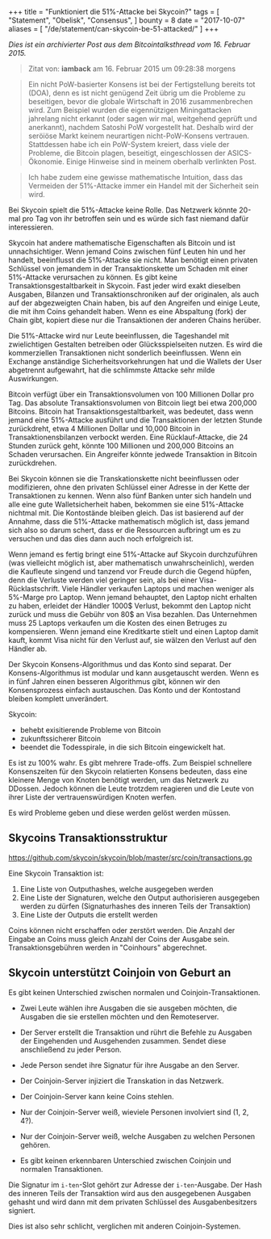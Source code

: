 +++
title = "Funktioniert die 51%-Attacke bei Skycoin?"
tags = [
    "Statement",
    "Obelisk",
    "Consensus",
]
bounty = 8
date = "2017-10-07"
aliases = [
	"/de/statement/can-skycoin-be-51-attacked/"
]
+++

*Dies ist ein archivierter Post aus dem Bitcointalksthread vom 16. Februar 2015.*

> Zitat von: **iamback** am 16. Februar 2015 um 09:28:38 morgens

> Ein nicht PoW-basierter Konsens ist bei der Fertigstellung bereits tot (DOA), denn es ist nicht genügend Zeit übrig um die Probleme zu beseitigen, bevor die globale Wirtschaft in 2016 zusammenbrechen wird. Zum Beispiel wurden die eigennützigen Miningattacken jahrelang nicht erkannt (oder sagen wir mal, weitgehend geprüft und anerkannt), nachdem Satoshi PoW vorgestellt hat. Deshalb wird der seröiöse Markt keinem neurartigen nicht-PoW-Konsens vertrauen. Stattdessen habe ich ein PoW-System kreiert, dass viele der Probleme, die Bitcoin plagen, beseitigt, eingeschlossen der ASICS-Ökonomie. Einige Hinweise sind in meinem oberhalb verlinkten Post.

> Ich habe zudem eine gewisse mathematische Intuition, dass das Vermeiden der 51%-Attacke immer ein Handel mit der Sicherheit sein wird.

Bei Skycoin spielt die 51%-Attacke keine Rolle. Das Netzwerk könnte 20-mal pro Tag von ihr betroffen sein und es würde sich fast niemand dafür interessieren.

Skycoin hat andere mathematische Eigenschaften als Bitcoin und ist unnachsichtiger. Wenn jemand Coins zwischen fünf Leuten hin und her handelt, beeinflusst die 51%-Attacke sie nicht. Man benötigt einen privaten Schlüssel von jemandem in der Transaktionskette um Schaden mit einer 51%-Attacke verursachen zu können. Es gibt keine Transaktionsgestaltbarkeit in Skycoin. Fast jeder wird exakt dieselben Ausgaben, Bilanzen und Transaktionschroniken auf der originalen, als auch auf der abgezweigten Chain haben, bis auf den Angreifen und einige Leute, die mit ihm Coins gehandelt haben. Wenn es eine Abspaltung (fork) der Chain gibt, kopiert diese nur die Transaktionen der anderen Chains herüber.

Die 51%-Attacke wird nur Leute beeinflussen, die Tageshandel mit zwielichtigen Gestalten betreiben oder Glücksspielseiten nutzen. Es wird die kommerziellen Transaktionen nicht sonderlich beeinflussen. Wenn ein Exchange anständige Sicherheitsvorkehrungen hat und die Wallets der User abgetrennt aufgewahrt, hat die schlimmste Attacke sehr milde Auswirkungen.

Bitcoin verfügt über ein Transaktionsvolumen von 100 Millionen Dollar pro Tag. Das absolute Transaktionsvolumen von Bitcoin liegt bei etwa 200,000 Bitcoins. Bitcoin hat Transaktionsgestaltbarkeit, was bedeutet, dass wenn jemand eine 51%-Attacke ausführt und die Transaktionen der letzten Stunde zurückdreht, etwa 4 Millionen Dollar und 10,000 Bitcoin in Transaktionensbilanzen verbockt werden. Eine Rücklauf-Attacke, die 24 Stunden zurück geht, könnte 100 Millionen und 200,000 Bitcoins an Schaden verursachen. Ein Angreifer könnte jedwede Transaktion in Bitcoin zurückdrehen.

Bei Skycoin können sie die Transkationskette nicht beeinflussen oder modifizieren, ohne den privaten Schlüssel einer Adresse in der Kette der Transaktionen zu kennen. Wenn also fünf Banken unter sich handeln und alle eine gute Walletsicherheit haben, bekommen sie eine 51%-Attacke nichtmal mit. Die Kontostände bleiben gleich. Das ist basierend auf der Annahme, dass die 51%-Attacke mathematisch möglich ist, dass jemand sich also so darum schert, dass er die Ressourcen aufbringt um es zu versuchen und das dies dann auch noch erfolgreich ist.

Wenn jemand es fertig bringt eine 51%-Attacke auf Skycoin durchzuführen (was vielleicht möglich ist, aber mathematisch unwahrscheinlich),  werden die Kaufleute singend und tanzend vor Freude durch die Gegend hüpfen, denn die Verluste werden viel geringer sein, als bei einer Visa-Rücklastschrift. Viele Händler verkaufen Laptops und machen weniger als 5%-Marge pro Laptop. Wenn jemand behauptet, den Laptop nicht erhalten zu haben, erleidet der Händler 1000$ Verlust, bekommt den Laptop nicht zurück und muss die Gebühr von 80$ an Visa bezahlen. Das Unternehmen muss 25 Laptops verkaufen um die Kosten des einen Betruges zu kompensieren. Wenn jemand eine Kreditkarte stielt und einen Laptop damit kauft, kommt Visa nicht für den Verlust auf, sie wälzen den Verlust auf den Händler ab.

Der Skycoin Konsens-Algorithmus und das Konto sind separat. Der Konsens-Algorithmus ist modular und kann ausgetauscht werden. Wenn es in fünf Jahren einen besseren Algorithmus gibt, können wir den Konsensprozess einfach austauschen. Das Konto und der Kontostand bleiben komplett unverändert.

Skycoin:

- behebt exisitierende Probleme von Bitcoin
- zukunftssicherer Bitcoin
- beendet die Todesspirale, in die sich Bitcoin eingewickelt hat.

Es ist zu 100% wahr. Es gibt mehrere Trade-offs. Zum Beispiel schnellere Konsenszeiten für den Skycoin relatierten Konsens bedeuten, dass eine kleinere Menge von Knoten benötigt werden, um das Netzwerk zu DDossen. Jedoch können die Leute trotzdem reagieren und die Leute von ihrer Liste der vertrauenswürdigen Knoten werfen.

Es wird Probleme geben und diese werden gelöst werden müssen.

## Skycoins Transaktionsstruktur

https://github.com/skycoin/skycoin/blob/master/src/coin/transactions.go

Eine Skycoin Transaktion ist:

1) Eine Liste von Outputhashes, welche ausgegeben werden
2) Eine Liste der Signaturen, welche den Output authorisieren ausgegeben werden zu dürfen (Signaturhashes des inneren Teils
   der Transaktion)
3) Eine Liste der Outputs die erstellt werden

Coins können nicht erschaffen oder zerstört werden. Die Anzahl der Eingabe an Coins muss gleich Anzahl der Coins der Ausgabe sein. Transaktionsgebühren werden in "Coinhours" abgerechnet.

## Skycoin unterstützt Coinjoin von Geburt an

Es gibt keinen Unterschied zwischen normalen und Coinjoin-Transaktionen.

- Zwei Leute wählen ihre Ausgaben die sie ausgeben möchten, die Ausgaben die sie erstellen möchten und den Remoteserver.
- Der Server erstellt die Transaktion und rührt die Befehle zu Ausgaben der Eingehenden und Ausgehenden zusammen.
  Sendet diese anschließend zu jeder Person.
- Jede Person sendet ihre Signatur für ihre Ausgabe an den Server.
- Der Coinjoin-Server injiziert die Transkation in das Netzwerk.

- Der Coinjoin-Server kann keine Coins stehlen.
- Nur der Coinjoin-Server weiß, wieviele Personen involviert sind (1, 2, 4?).
- Nur der Coinjoin-Server weiß, welche Ausgaben zu welchen Personen gehören.
- Es gibt keinen erkennbaren Unterschied zwischen Coinjoin und normalen Transaktionen.

Die Signatur im `i-ten`-Slot gehört zur Adresse der `i-ten`-Ausgabe. Der Hash des inneren Teils der Transaktion wird aus den ausgegebenen Ausgaben gehasht und wird dann mit dem privaten Schlüssel des Ausgabenbesitzers signiert.

Dies ist also sehr schlicht, verglichen mit anderen Coinjoin-Systemen.
